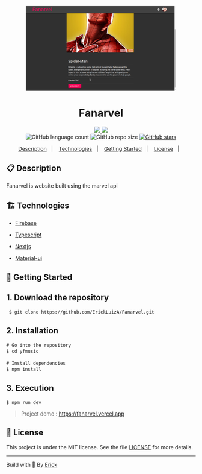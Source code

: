 <p align="center"> 
  <img alt="fanarvel" src="./.github/fanarvel.png"  width="400"/>
</p>

<h1 align="center"> Fanarvel </h1>

<p align="center">
  <a href="https://github.com/ErickLuizA/Fanarvel/graphs/commit-activity" alt="Maintenance">
    <img src="https://img.shields.io/badge/Maintained%3F-yes-1EAE72.svg" />
  </a>

  <a href="./LICENSE" alt="License: MIT">
    <img src="https://img.shields.io/badge/License-MIT-1EAE72.svg" />
  </a>

<br/>

<img alt="GitHub language count" src="https://img.shields.io/github/languages/count/ErickLuizA/Fanarvel?color=blue">

<img alt="GitHub repo size" src="https://img.shields.io/github/repo-size/ErickLuizA/Fanarvel">

<a href="https://github.com/ErickLuizA/Fanarvel/stargazers">
  <img alt="GitHub stars" src="https://img.shields.io/github/stars/ErickLuizA/Fanarvel?style=social">
</a>

<p align="center">
  <a href="#clipboard-description">Description</a>&nbsp;&nbsp;&nbsp;|&nbsp;&nbsp;&nbsp;
  <a href="#building_construction-technologies">Technologies</a>&nbsp;&nbsp;&nbsp;|&nbsp;&nbsp;&nbsp;
  <a href="#rocket-getting-started">Getting Started</a>&nbsp;&nbsp;&nbsp;|&nbsp;&nbsp;&nbsp;
  <a href="#memo-license">License</a>&nbsp;&nbsp;&nbsp;|&nbsp;&nbsp;&nbsp;
</p>


## :clipboard: Description

Fanarvel is website built using the marvel api

## :building_construction: Technologies

- [Firebase](https://firebase.google.com)

- [Typescript](https://www.typescriptlang.org/)

- [Nextjs](https://nextjs.org)

- [Material-ui](https://material-ui.com/)


## :rocket: Getting Started

## 1. Download the repository

```shell
 $ git clone https://github.com/ErickLuizA/Fanarvel.git
```

## 2. Installation

```shell
# Go into the repository
$ cd yfmusic

# Install dependencies
$ npm install
```

## 3. Execution

```shell
$ npm run dev
```


> Project demo : https://fanarvel.vercel.app

## :memo: License

This project is under the MIT license. See the file [LICENSE](LICENSE) for more details.

---

Build with 💙 By [Erick](https://erickluiz.netlify.app/)
